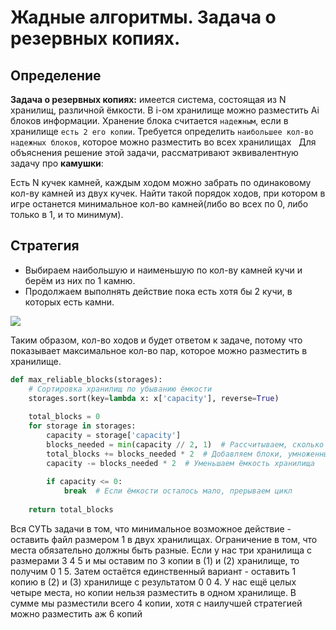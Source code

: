 # Жадные алгоритмы. Задача о резервных копиях.

## Определение

**Задача о резервных копиях:** имеется система, состоящая из N хранилищ, различной ёмкости. В i-ом хранилище можно разместить Ai блоков информации. Хранение блока считается `надежным`, если в хранилище `есть 2 его копии`. Требуется определить `наибольшее кол-во надежных блоков`, которое можно разместить во всех хранилищах
 
Для объяснения решение этой задачи, рассматривают эквивалентную задачу про **камушки**:

Есть N кучек камней, каждым ходом можно забрать по одинаковому кол-ву камней из двух кучек. Найти такой порядок ходов, при котором в игре останется минимальное кол-во камней(либо во всех по 0, либо только в 1, и то минимум).

## Стратегия

* Выбираем наибольшую и наименьшую по кол-ву камней кучи и берём из них по 1 камню.
* Продолжаем выполнять действие пока есть хотя бы 2 кучи, в которых есть камни.

![](https://lh7-us.googleusercontent.com/docsz/AD_4nXf-B6iE-nmJIq48Wh2UXz8kj3ji6FiOY2Dyha18CbEGYaeDx9OsP2P0BbuIyRUPcDgaclWJoKxzyfJ6-_TeqjIrsZj4uvES2tUYv3E2Woneelq_Qqho1fxTZTsEPw9_ikagyrbKUQNfhnm41WiTOFUBYKgk?key=9gziK4gT-jwK64_BpOeehQ)

Таким образом, кол-во ходов и будет ответом к задаче, потому что показывает максимальное кол-во пар, которое можно разместить в хранилище.

```python
def max_reliable_blocks(storages):  
    # Сортировка хранилищ по убыванию ёмкости  
    storages.sort(key=lambda x: x['capacity'], reverse=True)  
	  
    total_blocks = 0  
    for storage in storages:  
        capacity = storage['capacity']  
        blocks_needed = min(capacity // 2, 1)  # Рассчитываем, сколько блоков можно разместить  
        total_blocks += blocks_needed * 2  # Добавляем блоки, умноженные на 2 (для двух копий)  
        capacity -= blocks_needed * 2  # Уменьшаем ёмкость хранилища  
	  
        if capacity <= 0:  
            break  # Если ёмкости осталось мало, прерываем цикл  
	  
    return total_blocks
```


Вся СУТЬ задачи в том, что минимальное возможное действие - оставить файл размером 1 в двух хранилищах. Ограничение в том, что места обязательно должны быть разные. Если у нас три хранилища с размерами 3 4 5 и мы оставим по 3 копии в (1) и (2) хранилище, то получим 0 1 5. Затем остаётся единственный вариант - оставить 1 копию в (2) и (3) хранилище с результатом 0 0 4. У нас ещё целых четыре места, но копии нельзя разместить в одном хранилище. В сумме мы разместили всего 4 копии, хотя с наилучшей стратегией можно разместить аж 6 копий